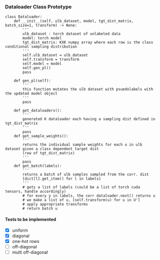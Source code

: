 ### Dataloader Class Prototype
    
    class Dataloader:
        def __init__(self, ulb_dataset, model, tgt_dist_matrix, batch_size=1, transform) -> None:
            '''
            ulb_dataset : torch dataset of unlabeled data
            model: torch model
            tgt_dist_matrix: KXK numpy array where each row is the class conditional sampling distribution
            '''
            self.ulb_dataset = ulb_dataset
            self.transform = transform
            self.model = model
            self.gen_pl()
            pass

        def gen_pl(self):
            '''
            this function mutates the ulb dataset with psuedolabels with the updated model object
            '''
            pass

        def get_dataloaders():
            '''
            generated K dataloader each having a sampling dist defined in tgt_dist_matrix
            '''
            pass
        def get_sample_weights():
            '''
            returns the individual sample weights for each u in ulb dataset given a class dependent target dist
            (row of tgt_dist_matrix)
            '''
            pass
        def get_batch(labels):
            '''
            returns a batch of ulb samples sampled from the corr. dist
            [dict[l].get_item() for l in labels] 
            '''
            # gets a list of labels (could be a list of torch cuda tensors, handle accordingly)
            # for every y in labels, the corr dataloader.next() returns u
            # we make a list of u, [self.transform(u) for u in U'] 
            # apply appropriate transforms
            # return batch u

#### Tests to be implemented
- [x] uniform
- [x] diagonal
- [x] one-hot rows
- [ ] off-diagonal
- [ ] multi off-diagonal